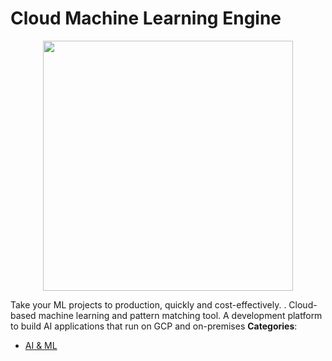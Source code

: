 # Cloud Machine Learning Engine

<p align="center">
    <img width="400" src="https://raw.githubusercontent.com/awesome-apis/awesome-apis/apis/cloud-machine-learning-engine/logo_256x256.png" />
</p>


Take your ML projects to production, quickly and cost-effectively. 
. Cloud-based machine learning and pattern matching tool. A development platform to build AI applications that run on GCP and on-premises
**Categories**:

- [AI & ML](https://github/awesome-apis/awesome-apis#ai-and-ml)



